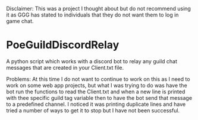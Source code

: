 Disclaimer: This was a project I thought about but do not recommend using it as GGG has stated to individuals that they do not want them to log in game chat.

# PoeGuildDiscordRelay
A python script which works with a discord bot to relay any guild chat messages that are created in your Client.txt file.

Problems: At this time I do not want to continue to work on this as I need to work on some web app projects, but what I was trying to do was have the bot run the functions to read the Client.txt and when a new line is printed with thee specific guild tag variable then to have the bot send that message to a predefined channel. I noticed it was printing duplicate lines and have tried a number of ways to get it to stop but I have not been successful.
